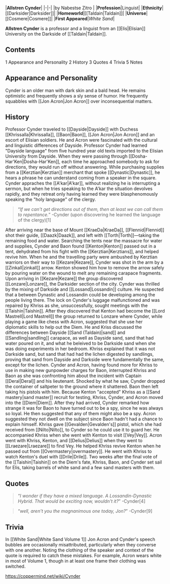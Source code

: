 |**Allstren Cynder**|
|-|-|
|by  Nabestse Zitro |
|**Profession**|Linguist|
|**Ethnicity**|[[Darksider\|Darksider]]|
|**Homeworld**|[[Taldain\|Taldain]]|
|**Universe**|[[Cosmere\|Cosmere]]|
|**First Appeared**|*White Sand*|

**Allstren Cynder** is a professor and a linguist from an [[Elis\|Elisian]] University on the Darkside of [[Taldain\|Taldain]].

## Contents

1 Appearance and Personality
2 History
3 Quotes
4 Trivia
5 Notes


## Appearance and Personality
Cynder is an older man with dark skin and a bald head. He remains optimistic and frequently shows a sly sense of humor. He frequently squabbles with [[Jon Acron\|Jon Acron]] over inconsequential matters.

## History
Professor Cynder traveled to [[Dayside\|Dayside]] with Duchess [[Khrissalla\|Khrissalla]], [[Baon\|Baon]], [[Jon Acron\|Jon Acron]] and an escort of Elisian soldiers. He and Acron were fascinated with the cultural and linguistic differences of Dayside. Professor Cynder had learned "Dayside language" from five hundred year old texts imported to the Elisian University from Dayside. When they were passing through [[Dosha-Har'Ken\|Dosha-Har'Ken]], each time he approached somebody to ask for directions, they would run off without answering. While purchasing supplies from a [[Kerztian\|Kerztian]] merchant that spoke [[Dynastic\|Dynastic]], he hears a phrase he can understand coming from a speaker in the square. Cynder appraches the [[A'kar\|A'kar]], without realizing he is interrupting a sermon, but when he tries speaking to the A'kar the situation devolves rapidly, and they retreat only having learned they were blasphenomously speaking the "holy language" of the clergy.

>“*If we can't get directions out of them, then at least we can call them to repentance.*”
\-Cynder (upon discovering he learned the language of the clergy)[1]

After arriving near the base of Mount [[KraeDa\|KraeDa]], [[Flennid\|Flennid]] shot their guide, [[Daazk\|Daazk]], and left with [[Torth\|Torth]]—taking the remaining food and water. Searching the tents near the massacre for water and supplies, Cynder and Baon found [[Kenton\|Kenton]] passed out in a tent, dehydrated from his fight with the [[Kerztian\|Kerztians]], and helped revive him. When he and the travelling party were ambushed by Kerztian warriors on their way to [[Kezare\|Kezare]], Cynder was shot in the arm by a [[Zinkall\|zinkall]] arrow. Kenton showed him how to remove the arrow safely by pouring water on the wound to melt any remaining carapace fragments.
Upon arriving in [[Kezare\|Kezare]] the group discovered [[Lonzare\|Lonzare]], the Darksider section of the city. Cynder was thrilled by the mixing of Darkside and [[Lossand\|Lossandin]] culture. He suspected that a  between Dynastic and Lossandin could be developing among the people living there.
The lock on Cynder's luggage malfunctioned and was repaired by Khriss as she, unsuccessfully, sought meetings with the [[Taishin\|Taishin]]. After they discovered that Kenton had become the [[Lord Mastrell\|Lord Mastrell]] the group returned to Lonzare where Cynder, while playing a game like chess with Acron, suggested that she use her diplomatic skills to help out the Diem.
He and Kriss discussed the differences between Dayside [[Sand (Taldain)\|sand]] and [[Sandling\|sandling]] carapace, as well as Dayside sand, sand that had water poured on it, and what he beleived to be Darkside sand when she was doing experiments in her bedroom. Khriss explained that it was not Darkside sand, but sand that had had the lichen digested by sandlings, proving that sand from Dayside and Darkside were fundamentally the same, except for the lichen.
Cynder and Acron, having found more  for Khriss to use in making new gunpowder charges for Baon, interrupted Khriss and Baon as she was confronting him about the incident with Captain [[Deral\|Deral]] and his lieutenant. Shocked by what he saw, Cynder dropped the container of saltpeter to the ground where it shattered. Baon then left taking his pistols with him.
Because Kenton "accepted" Khriss as a [[Sand mastery\|sand master]] recruit for testing, Khriss, Cynder, and Acron moved into the [[Diem\|Diem]]. After they had arrived, Cynder remarked how strange it was for Baon to have turned out to be a spy, since he was always so loyal. He then suggested that any of them might also be a spy. Acron suggested they not dwell on the subject since Baon hadn't had a chance to explain himself. Khriss gave [[Gevalden\|Gevalden's]] pistol, which she had received from [[Nilto\|Nilto]], to Cynder so he could use it to guard her. He accompanied Khriss when she went with Kenton to visit [[Vey\|Vey]].
Acron went with Khriss, Kenton, and [[Delius\|Delius]] when they went to [[Lraezare\|Lraezare]] to find Vey. He helped Khriss revive Kenton when he passed out from [[Overmastery\|overmastery]].
He went with Khriss to watch Kenton's duel with [[Drile\|Drile]]. Two weeks after the final vote of the [[Taishin\|Taishin]] on the Diem's fate, Khriss, Baon, and Cynder set sail for Elis, taking barrels of white sand and a few sand masters with them.

## Quotes
>“*I wonder if they have a mixed language. A Lossandin-Dynastic Hybrid. That would be exciting now, wouldn't it?*”
\-Cynder[4]


>“*well, aren't you the magnanimous one today, Jon?*”
\-Cynder[9]


## Trivia
In [[White Sand\|White Sand Volume 1]] Jon Acron and Cynder's speech bubbles are occasionally misattributed, particularly when they converse with one another. Noting the clothing of the speaker and context of the quote is required to catch these mistakes. For example, Acron wears white in most of Volume 1, though in at least one frame their clothing was switched.


https://coppermind.net/wiki/Cynder